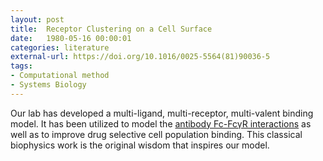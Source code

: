 ```yaml
---
layout: post
title:  Receptor Clustering on a Cell Surface
date:   1980-05-16 00:00:01
categories: literature
external-url: https://doi.org/10.1016/0025-5564(81)90036-5
tags:
- Computational method
- Systems Biology
---
```

Our lab has developed a multi-ligand, multi-receptor, multi-valent binding model. It has been utilized to model the [antibody Fc-FcγR interactions](https://doi.org/10.1016/j.cels.2018.05.018) as well as to improve drug selective cell population binding. This classical biophysics work is the original wisdom that inspires our model.